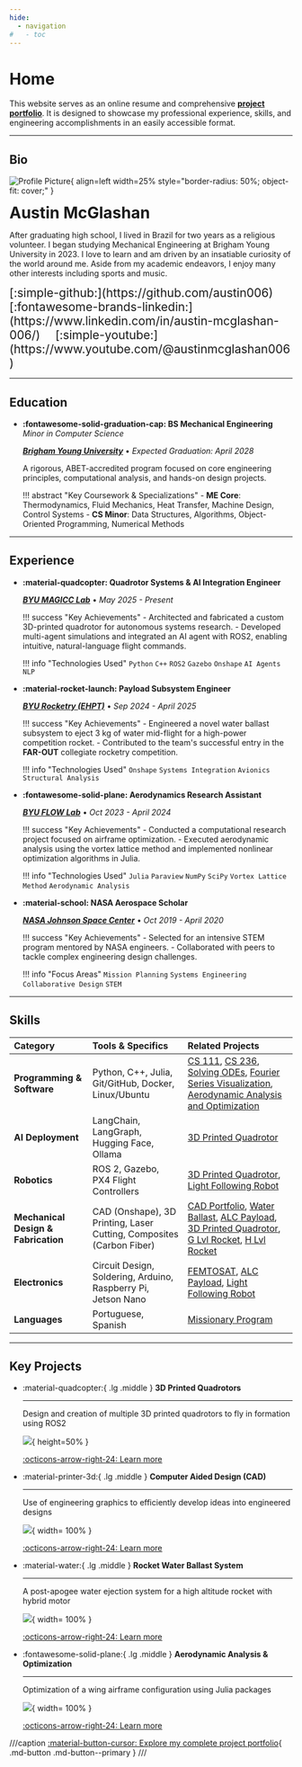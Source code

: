 ```yaml
---
hide:
  - navigation
#   - toc
---
```


# Home

This website serves as an online resume and comprehensive [**project portfolio**](project-portfolio/complete-project-portfolio.md). It is designed to showcase my professional experience, skills, and engineering accomplishments in an easily accessible format.

***
## Bio

![Profile Picture](assets/profile.jpg){ align=left width=25% style="border-radius: 50%; object-fit: cover;" }

<span style="font-size: 2em;">**Austin McGlashan**</span> 

After graduating high school, I lived in Brazil for two years as a religious volunteer. I began studying Mechanical Engineering at Brigham Young University in 2023. I love to learn and am driven by an insatiable curiosity of the world around me. Aside from my academic endeavors, I enjoy many other interests including sports and music.

<span style="font-size: 1.5em;">
[:simple-github:](https://github.com/austin006)&emsp;
[:fontawesome-brands-linkedin:](https://www.linkedin.com/in/austin-mcglashan-006/)&emsp;
[:simple-youtube:](https://www.youtube.com/@austinmcglashan006)
</span>
<br style="clear: both;">

***

## Education

<div class="grid cards" markdown>

-   __**:fontawesome-solid-graduation-cap: BS Mechanical Engineering**__
    *Minor in Computer Science*

    [***Brigham Young University***](https://www.youtube.com/watch?v=qohZGTqhXmg) • *Expected Graduation: April 2028*

    A rigorous, ABET-accredited program focused on core engineering principles, computational analysis, and hands-on design projects.

    !!! abstract "Key Coursework & Specializations"
        - **ME Core**: Thermodynamics, Fluid Mechanics, Heat Transfer, Machine Design, Control Systems
        - **CS Minor**: Data Structures, Algorithms, Object-Oriented Programming, Numerical Methods

</div>

***

## Experience

<div class="grid cards" markdown>

-   __**:material-quadcopter: Quadrotor Systems & AI Integration Engineer**__

    [***BYU MAGICC Lab***](https://magicc.byu.edu/) • *May 2025 - Present*

    !!! success "Key Achievements"
        - Architected and fabricated a custom 3D-printed quadrotor for autonomous systems research.
        - Developed multi-agent simulations and integrated an AI agent with ROS2, enabling intuitive, natural-language flight commands.

    !!! info "Technologies Used"
        `Python` `C++` `ROS2` `Gazebo` `Onshape` `AI Agents` `NLP`

-   __**:material-rocket-launch: Payload Subsystem Engineer**__

    [***BYU Rocketry (EHPT)***](https://www.youtube.com/watch?v=11XYRcnl5vY&t) • *Sep 2024 - April 2025*

    !!! success "Key Achievements"
        - Engineered a novel water ballast subsystem to eject 3 kg of water mid-flight for a high-power competition rocket.
        - Contributed to the team's successful entry in the **FAR-OUT** collegiate rocketry competition.

    !!! info "Technologies Used"
        `Onshape` `Systems Integration` `Avionics` `Structural Analysis`

-   __**:fontawesome-solid-plane: Aerodynamics Research Assistant**__

    [***BYU FLOW Lab***](https://flow.byu.edu/) • *Oct 2023 - April 2024*

    !!! success "Key Achievements"
        - Conducted a computational research project focused on airframe optimization.
        - Executed aerodynamic analysis using the vortex lattice method and implemented nonlinear optimization algorithms in Julia.

    !!! info "Technologies Used"
        `Julia` `Paraview` `NumPy` `SciPy` `Vortex Lattice Method` `Aerodynamic Analysis`

-   __**:material-school: NASA Aerospace Scholar**__

    [***NASA Johnson Space Center***](https://www.nasa.gov/learning-resources/high-school-aerospace-scholars/) • *Oct 2019 - April 2020*

    !!! success "Key Achievements"
        - Selected for an intensive STEM program mentored by NASA engineers. 
        - Collaborated with peers to tackle complex engineering design challenges.

    !!! info "Focus Areas"
        `Mission Planning` `Systems Engineering` `Collaborative Design` `STEM`

</div>

***

## Skills
| Category | Tools & Specifics | Related Projects |
|:---|:---|:---|
| **Programming & Software** | Python, C++, Julia, Git/GitHub, Docker, Linux/Ubuntu | [CS 111](https://github.com/austin006/CS_111.git), [CS 236](https://github.com/austin006/CS_236.git), [Solving ODEs](https://github.com/austin006/Solving_ODEs_Numerically.git), [Fourier Series Visualization](project-portfolio/projects/2025/fourier.md), [Aerodynamic Analysis and Optimization](project-portfolio/projects/2024/aerodynamics.md) |
| **AI Deployment** | LangChain, LangGraph, Hugging Face, Ollama | [3D Printed Quadrotor](project-portfolio/projects/2025/quadrotor.md) |
| **Robotics** | ROS 2, Gazebo, PX4 Flight Controllers | [3D Printed Quadrotor](project-portfolio/projects/2025/quadrotor.md), [Light Following Robot](project-portfolio/projects/2025/ecen301.md) |
| **Mechanical Design & Fabrication** | CAD (Onshape), 3D Printing, Laser Cutting, Composites (Carbon Fiber) | [CAD Portfolio](project-portfolio/projects/2025/cad.md), [Water Ballast](project-portfolio/projects/2025/water-ballast.md), [ALC Payload](project-portfolio/projects/2024/payload-electronics.md), [3D Printed Quadrotor](project-portfolio/projects/2025/quadrotor.md), [G Lvl Rocket](project-portfolio/projects/2023/G-rocket.md), [H Lvl Rocket](project-portfolio/projects/2024/H-rocket.md) |
| **Electronics** | Circuit Design, Soldering, Arduino, Raspberry Pi, Jetson Nano | [FEMTOSAT](project-portfolio/projects/2023/femtosat.md), [ALC Payload](project-portfolio/projects/2024/payload-electronics.md), [Light Following Robot](project-portfolio/projects/2025/ecen301.md) |
| **Languages** | Portuguese, Spanish | [Missionary Program](https://newsroom.churchofjesuschrist.org/topic/missionary-program) |

***

## Key Projects

<div class="grid cards" markdown>

-   :material-quadcopter:{ .lg .middle } __3D Printed Quadrotors__

    ---

    Design and creation of multiple 3D printed quadrotors to fly in formation using ROS2

    [![](project-portfolio/projects/2025/assets/quadrotor/cad_cage.png)](project-portfolio/projects/2025/quadrotor.md){ height=50% }

    [:octicons-arrow-right-24: Learn more](project-portfolio/projects/2025/quadrotor.md)

-   :material-printer-3d:{ .lg .middle } __Computer Aided Design (CAD)__

    ---

    Use of engineering graphics to efficiently develop ideas into engineered designs

    [![](project-portfolio/projects/2025/assets/cad/nerf1.png)](project-portfolio/projects/2025/cad.md){ width= 100% }
    
    [:octicons-arrow-right-24: Learn more](project-portfolio/projects/2025/cad.md)
    

-   :material-water:{ .lg .middle } __Rocket Water Ballast System__

    ---

    A post-apogee water ejection system for a high altitude rocket with hybrid motor

    [![](project-portfolio/projects/2025/assets/water-ballast/Water7.PNG)](project-portfolio/projects/2025/water-ballast.md){ width= 100% }
    
    [:octicons-arrow-right-24: Learn more](project-portfolio/projects/2025/water-ballast.md)
    

-   :fontawesome-solid-plane:{ .lg .middle } __Aerodynamic Analysis & Optimization__

    ---

    Optimization of a wing airframe configuration using Julia packages

    [![](project-portfolio/projects/2024/assets/aerodynamics/spitfire.jpg)](project-portfolio/projects/2024/aerodynamics.md){ width= 100% }
    
    [:octicons-arrow-right-24: Learn more](project-portfolio/projects/2024/aerodynamics.md)
    
</div>

///caption
[:material-button-cursor: Explore my complete project portfolio](./project-portfolio/complete-project-portfolio.md){ .md-button .md-button--primary }
///